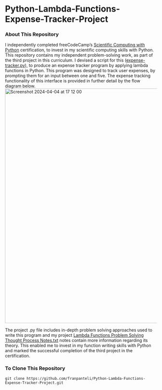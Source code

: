 # Python-Lambda-Functions-Expense-Tracker-Project
### About This Repository
I independently completed freeCodeCamp’s [Scientific Computing with Python](https://www.freecodecamp.org/learn/scientific-computing-with-python/) certification, to invest in my scientific computing skills with Python. This repository contains my independent problem-solving work, as part of the third project in this curriculum. I devised a script for this ([expense-tracker.py](https://github.com/franpanteli/Python-Lambda-Functions-Expense-Tracker-Project/blob/main/expense-tracker.py)), to produce an expense tracker program by applying lambda functions in Python. This program was designed to track user expenses, by prompting them for an input between one and five. The expense tracking functionality of this interface is provided in further detail by the flow diagram below. 
<img width="775" alt="Screenshot 2024-04-04 at 17 12 00" src="https://github.com/franpanteli/Python-Lambda-Functions-Expense-Tracker-Project/assets/131474705/34e2bc37-b233-4fbd-b7ec-f9cb6ebd0d2f">

The project .py file includes in-depth problem solving approaches used to write this program and my project [Lambda Functions Problem Solving Thought Process Notes.txt](https://github.com/franpanteli/Python-Lambda-Functions-Expense-Tracker-Project/blob/main/Lambda%20Functions%20Problem%20Solving%20Thought%20Process%20Notes.txt) notes contain more information regarding its theory. This enabled me to invest in my function writing skills with Python and marked the successful completion of the third project in the certification.

### To Clone This Repository
```
git clone https://github.com/franpanteli/Python-Lambda-Functions-Expense-Tracker-Project.git
```
